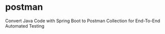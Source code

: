 # postman
Convert Java Code with Spring Boot to Postman Collection for End-To-End Automated Testing

